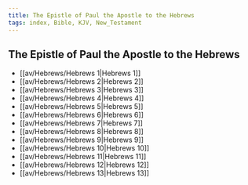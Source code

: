 ```yaml
---
title: The Epistle of Paul the Apostle to the Hebrews
tags: index, Bible, KJV, New_Testament
---
```


## The Epistle of Paul the Apostle to the Hebrews

- [[av/Hebrews/Hebrews 1|Hebrews 1]]
- [[av/Hebrews/Hebrews 2|Hebrews 2]]
- [[av/Hebrews/Hebrews 3|Hebrews 3]]
- [[av/Hebrews/Hebrews 4|Hebrews 4]]
- [[av/Hebrews/Hebrews 5|Hebrews 5]]
- [[av/Hebrews/Hebrews 6|Hebrews 6]]
- [[av/Hebrews/Hebrews 7|Hebrews 7]]
- [[av/Hebrews/Hebrews 8|Hebrews 8]]
- [[av/Hebrews/Hebrews 9|Hebrews 9]]
- [[av/Hebrews/Hebrews 10|Hebrews 10]]
- [[av/Hebrews/Hebrews 11|Hebrews 11]]
- [[av/Hebrews/Hebrews 12|Hebrews 12]]
- [[av/Hebrews/Hebrews 13|Hebrews 13]]
